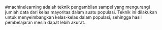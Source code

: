 #machinelearning 
adalah teknik pengambilan sampel yang mengurangi jumlah data dari kelas mayoritas dalam suatu populasi. Teknik ini dilakukan untuk menyeimbangkan kelas-kelas dalam populasi, sehingga hasil pembelajaran mesin dapat lebih akurat.
